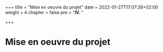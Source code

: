 +++
title = "Mise en oeuvre du projet"
date = 2022-01-27T17:07:28+02:00
weight = 4
chapter = false
pre = "<b>IV. </b>"

+++

# Mise en oeuvre du projet